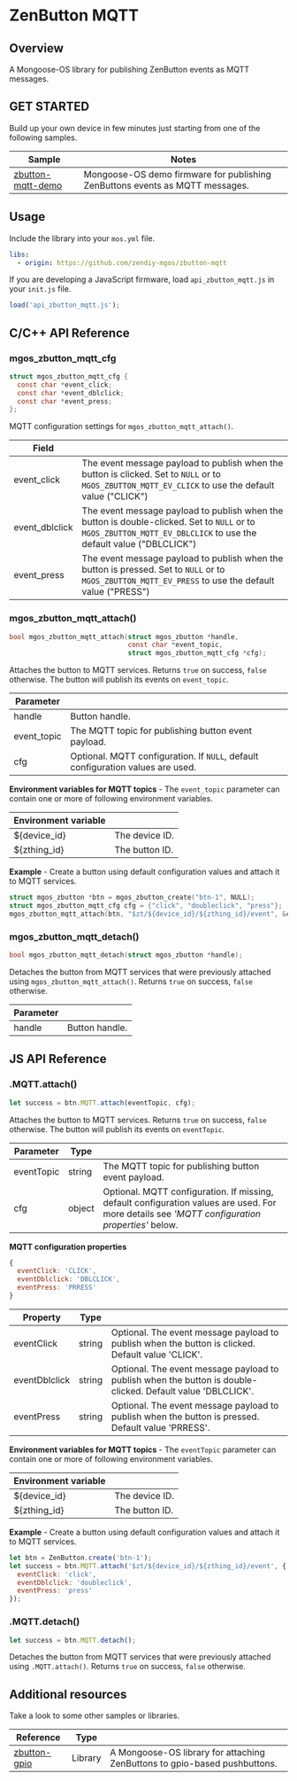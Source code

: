 # ZenButton MQTT
## Overview
A Mongoose-OS library for publishing ZenButton events as MQTT messages.
## GET STARTED
Build up your own device in few minutes just starting from one of the following samples.

|Sample|Notes|
|--|--|
|[zbutton-mqtt-demo](https://github.com/zendiy-mgos/zbutton-mqtt-demo)|Mongoose-OS demo firmware for publishing ZenButtons events as MQTT messages.|
## Usage
Include the library into your `mos.yml` file.
```yaml
libs:
  - origin: https://github.com/zendiy-mgos/zbutton-mqtt
```
If you are developing a JavaScript firmware, load `api_zbutton_mqtt.js` in your `init.js` file.
```js
load('api_zbutton_mqtt.js');
```
## C/C++ API Reference
### mgos_zbutton_mqtt_cfg
```c
struct mgos_zbutton_mqtt_cfg {
  const char *event_click;
  const char *event_dblclick;
  const char *event_press;
};
```
MQTT configuration settings for `mgos_zbutton_mqtt_attach()`.

|Field||
|--|--|
|event_click|The event message payload to publish when the button is clicked. Set to `NULL` or to `MGOS_ZBUTTON_MQTT_EV_CLICK` to use the default value ("CLICK")|
|event_dblclick|The event message payload to publish when the button is double-clicked. Set to `NULL` or to `MGOS_ZBUTTON_MQTT_EV_DBLCLICK` to use the default value ("DBLCLICK")|
|event_press|The event message payload to publish when the button is pressed. Set to `NULL` or to `MGOS_ZBUTTON_MQTT_EV_PRESS` to use the default value ("PRESS")|
### mgos_zbutton_mqtt_attach()
```c
bool mgos_zbutton_mqtt_attach(struct mgos_zbutton *handle,
                              const char *event_topic,
                              struct mgos_zbutton_mqtt_cfg *cfg);
```
Attaches the button to MQTT services. Returns `true` on success, `false` otherwise. The button will publish its events on `event_topic`.

|Parameter||
|--|--|
|handle|Button handle.|
|event_topic|The MQTT topic for publishing button event payload.|
|cfg|Optional. MQTT configuration. If `NULL`, default configuration values are used.|

**Environment variables for MQTT topics** - The `event_topic` parameter can contain one or more of following environment variables.

|Environment variable||
|--|--|
|${device_id}|The device ID.|
|${zthing_id}|The button ID.|

**Example** - Create a button using default configuration values and attach it to MQTT services.
```c
struct mgos_zbutton *btn = mgos_zbutton_create("btn-1", NULL);
struct mgos_zbutton_mqtt_cfg cfg = {"click", "doubleclick", "press"};
mgos_zbutton_mqtt_attach(btn, "$zt/${device_id}/${zthing_id}/event", &cfg);
```
### mgos_zbutton_mqtt_detach()
```c
bool mgos_zbutton_mqtt_detach(struct mgos_zbutton *handle);
```
Detaches the button from MQTT services that were previously attached using `mgos_zbutton_mqtt_attach()`. Returns `true` on success, `false` otherwise.

|Parameter||
|--|--|
|handle|Button handle.|
## JS API Reference
### .MQTT.attach()
```js
let success = btn.MQTT.attach(eventTopic, cfg);
```
Attaches the button to MQTT services. Returns `true` on success, `false` otherwise. The button will publish its events on `eventTopic`.

|Parameter|Type||
|--|--|--|
|eventTopic|string|The MQTT topic for publishing button event payload.|
|cfg|object|Optional. MQTT configuration. If missing, default configuration values are used. For more details see *'MQTT configuration properties'* below.|

**MQTT configuration properties**
```js
{
  eventClick: 'CLICK',
  eventDblclick: 'DBLCLICK',
  eventPress: 'PRRESS'
}
```
|Property|Type||
|--|--|--|
|eventClick|string|Optional. The event message payload to publish when the button is clicked. Default value 'CLICK'.|
|eventDblclick|string|Optional. The event message payload to publish when the button is double-clicked. Default value 'DBLCLICK'.|
|eventPress|string|Optional. The event message payload to publish when the button is pressed. Default value 'PRRESS'.|

**Environment variables for MQTT topics** - The `eventTopic` parameter can contain one or more of following environment variables.

|Environment variable||
|--|--|
|${device_id}|The device ID.|
|${zthing_id}|The button ID.|

**Example** - Create a button using default configuration values and attach it to MQTT services.
```js
let btn = ZenButton.create('btn-1');
let success = btn.MQTT.attach('$zt/${device_id}/${zthing_id}/event', {
  eventClick: 'click',
  eventDblclick: 'doubleclick',
  eventPress: 'press'
});
```
### .MQTT.detach()
```js
let success = btn.MQTT.detach();
```
Detaches the button from MQTT services that were previously attached using `.MQTT.attach()`. Returns `true` on success, `false` otherwise.
## Additional resources
Take a look to some other samples or libraries.

|Reference|Type||
|--|--|--|
|[zbutton-gpio](https://github.com/zendiy-mgos/zbutton-gpio)|Library|A Mongoose-OS library for attaching ZenButtons to gpio-based pushbuttons.|
